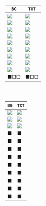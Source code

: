 | `BG` | `TXT` |
|----|-----|
| <img src="https://img.shields.io/badge/■FFF1E6-FFF1E6?style=for-the-badge"/> | <img src="https://img.shields.io/badge/■6B4226-6B4226?style=for-the-badge"/> |
| <img src="https://img.shields.io/badge/■F4F6FF-F4F6FF?style=for-the-badge"/> | <img src="https://img.shields.io/badge/■3A86FF-3A86FF?style=for-the-badge"/> |
| <img src="https://img.shields.io/badge/■FFD3B6-FFD3B6?style=for-the-badge"/> | <img src="https://img.shields.io/badge/■393E46-393E46?style=for-the-badge"/> |
| <img src="https://img.shields.io/badge/■FFFDE7-FFFDE7?style=for-the-badge"/> | <img src="https://img.shields.io/badge/■212121-212121?style=for-the-badge"/> |
| <img src="https://img.shields.io/badge/■FFEBEE-FFEBEE?style=for-the-badge"/> | <img src="https://img.shields.io/badge/■37474F-37474F?style=for-the-badge"/> |
| <img src="https://img.shields.io/badge/■FFFDE7-FFFDE7?style=for-the-badge"/> | <img src="https://img.shields.io/badge/■2E7D32-2E7D32?style=for-the-badge"/> |
| <img src="https://img.shields.io/badge/■E6E6FA-E6E6FA?style=for-the-badge"/> | <img src="https://img.shields.io/badge/■2C3E50-2C3E50?style=for-the-badge"/> |
| <img src="https://img.shields.io/badge/■F0F0F0-F0F0F0?style=for-the-badge"/> | <img src="https://img.shields.io/badge/■333333-333333?style=for-the-badge"/> |
| <img src="https://img.shields.io/badge/■F5F5DC-F5F5DC?style=for-the-badge"/> | <img src="https://img.shields.io/badge/■4E342E-4E342E?style=for-the-badge"/> |
| ■□□ | ■□□ |

<br><br>

| `BG` | `TXT` |
|----|-----|
| <img src="https://img.shields.io/badge/■F8F9FA-F8F9FA?style=for-the-badge"/> | <img src="https://img.shields.io/badge/■333333-333333?style=for-the-badge"/> |
| <img src="https://img.shields.io/badge/■ECECEC-ECECEC?style=for-the-badge"/> | <img src="https://img.shields.io/badge/■2C2C2C-2C2C2C?style=for-the-badge"/> |
| <img src="https://img.shields.io/badge/■E0E0E0-E0E0E0?style=for-the-badge"/> | <img src="https://img.shields.io/badge/■262626-262626?style=for-the-badge"/> |
| ■ | ■ |
| ■ | ■ |
| ■ | ■ |
| ■ | ■ |
| ■ | ■ |
| ■ | ■ |
| ■ | ■ |
| ■ | ■ |
| ■ | ■ |
